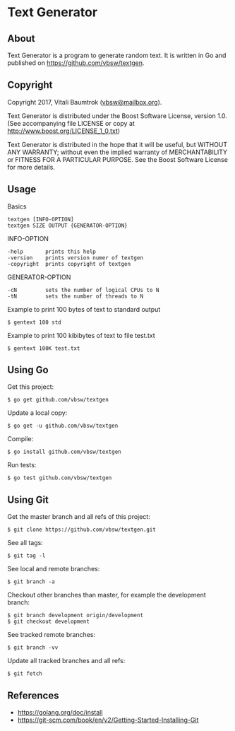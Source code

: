 # Text Generator

## About
Text Generator is a program to generate random text. It is written in Go and published on <https://github.com/vbsw/textgen>.

## Copyright
Copyright 2017, Vitali Baumtrok (vbsw@mailbox.org).

Text Generator is distributed under the Boost Software License, version 1.0. (See accompanying file LICENSE or copy at http://www.boost.org/LICENSE_1_0.txt)

Text Generator is distributed in the hope that it will be useful, but WITHOUT ANY WARRANTY; without even the implied warranty of MERCHANTABILITY or FITNESS FOR A PARTICULAR PURPOSE. See the Boost Software License for more details.

## Usage
Basics

	textgen [INFO-OPTION]
	textgen SIZE OUTPUT {GENERATOR-OPTION}

INFO-OPTION

	-help       prints this help
	-version    prints version numer of textgen
	-copyright  prints copyright of textgen

GENERATOR-OPTION

	-cN         sets the number of logical CPUs to N
	-tN         sets the number of threads to N

Example to print 100 bytes of text to standard output

	$ gentext 100 std

Example to print 100 kibibytes of text to file test.txt

	$ gentext 100K test.txt

## Using Go
Get this project:

	$ go get github.com/vbsw/textgen

Update a local copy:

	$ go get -u github.com/vbsw/textgen

Compile:

	$ go install github.com/vbsw/textgen

Run tests:

	$ go test github.com/vbsw/textgen

## Using Git
Get the master branch and all refs of this project:

	$ git clone https://github.com/vbsw/textgen.git

See all tags:

	$ git tag -l

See local and remote branches:

	$ git branch -a

Checkout other branches than master, for example the development branch:

	$ git branch development origin/development
	$ git checkout development

See tracked remote branches:

	$ git branch -vv

Update all tracked branches and all refs:

	$ git fetch

## References
- <https://golang.org/doc/install>
- <https://git-scm.com/book/en/v2/Getting-Started-Installing-Git>
